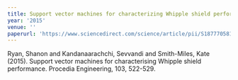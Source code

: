 ```yaml
---
title: Support vector machines for characterizing Whipple shield performance
year: '2015'
venue: ''
paperurl: 'https://www.sciencedirect.com/science/article/pii/S1877705815007420'
---
```

Ryan, Shanon and Kandanaarachchi, Sevvandi and Smith-Miles, Kate (2015). Support vector machines for characterising Whipple shield performance. Procedia Engineering, 103, 522-529.


